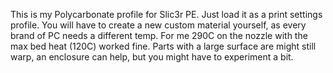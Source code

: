 This is my Polycarbonate profile for Slic3r PE. Just load it as a print settings profile. 
You will have to create a new custom material yourself, as every brand of PC needs a different temp. 
For me 290C on the nozzle with the max bed heat (120C) worked fine. 
Parts with a large surface are might still warp, an enclosure can help, but you might have to experiment a bit.
